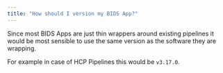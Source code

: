 ```yaml
---
title: "How should I version my BIDS App?"
---
```


Since most BIDS Apps are just thin wrappers around existing pipelines it would
be most sensible to use the same version as the software they are wrapping.

For example in case of HCP Pipelines this would be `v3.17.0`.
